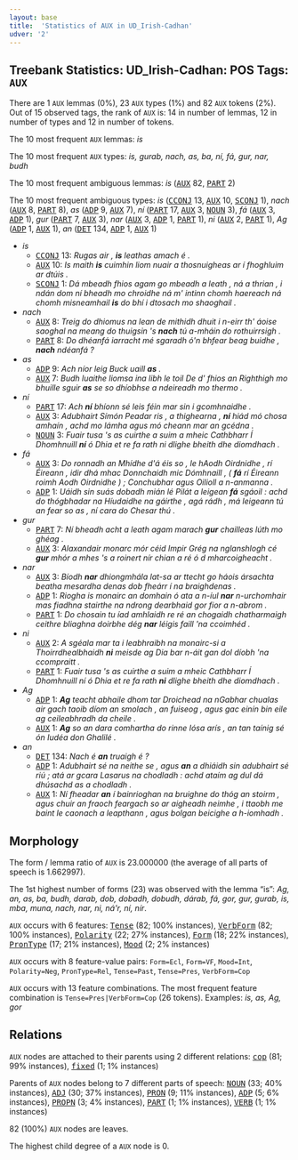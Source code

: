 ```yaml
---
layout: base
title:  'Statistics of AUX in UD_Irish-Cadhan'
udver: '2'
---
```


## Treebank Statistics: UD_Irish-Cadhan: POS Tags: `AUX`

There are 1 `AUX` lemmas (0%), 23 `AUX` types (1%) and 82 `AUX` tokens (2%).
Out of 15 observed tags, the rank of `AUX` is: 14 in number of lemmas, 12 in number of types and 12 in number of tokens.

The 10 most frequent `AUX` lemmas: <em>is</em>

The 10 most frequent `AUX` types:  <em>is, gurab, nach, as, ba, ní, fá, gur, nar, budh</em>

The 10 most frequent ambiguous lemmas: <em>is</em> (<tt><a href="ga_cadhan-pos-AUX.html">AUX</a></tt> 82, <tt><a href="ga_cadhan-pos-PART.html">PART</a></tt> 2)

The 10 most frequent ambiguous types:  <em>is</em> (<tt><a href="ga_cadhan-pos-CCONJ.html">CCONJ</a></tt> 13, <tt><a href="ga_cadhan-pos-AUX.html">AUX</a></tt> 10, <tt><a href="ga_cadhan-pos-SCONJ.html">SCONJ</a></tt> 1), <em>nach</em> (<tt><a href="ga_cadhan-pos-AUX.html">AUX</a></tt> 8, <tt><a href="ga_cadhan-pos-PART.html">PART</a></tt> 8), <em>as</em> (<tt><a href="ga_cadhan-pos-ADP.html">ADP</a></tt> 9, <tt><a href="ga_cadhan-pos-AUX.html">AUX</a></tt> 7), <em>ní</em> (<tt><a href="ga_cadhan-pos-PART.html">PART</a></tt> 17, <tt><a href="ga_cadhan-pos-AUX.html">AUX</a></tt> 3, <tt><a href="ga_cadhan-pos-NOUN.html">NOUN</a></tt> 3), <em>fá</em> (<tt><a href="ga_cadhan-pos-AUX.html">AUX</a></tt> 3, <tt><a href="ga_cadhan-pos-ADP.html">ADP</a></tt> 1), <em>gur</em> (<tt><a href="ga_cadhan-pos-PART.html">PART</a></tt> 7, <tt><a href="ga_cadhan-pos-AUX.html">AUX</a></tt> 3), <em>nar</em> (<tt><a href="ga_cadhan-pos-AUX.html">AUX</a></tt> 3, <tt><a href="ga_cadhan-pos-ADP.html">ADP</a></tt> 1, <tt><a href="ga_cadhan-pos-PART.html">PART</a></tt> 1), <em>ni</em> (<tt><a href="ga_cadhan-pos-AUX.html">AUX</a></tt> 2, <tt><a href="ga_cadhan-pos-PART.html">PART</a></tt> 1), <em>Ag</em> (<tt><a href="ga_cadhan-pos-ADP.html">ADP</a></tt> 1, <tt><a href="ga_cadhan-pos-AUX.html">AUX</a></tt> 1), <em>an</em> (<tt><a href="ga_cadhan-pos-DET.html">DET</a></tt> 134, <tt><a href="ga_cadhan-pos-ADP.html">ADP</a></tt> 1, <tt><a href="ga_cadhan-pos-AUX.html">AUX</a></tt> 1)


* <em>is</em>
  * <tt><a href="ga_cadhan-pos-CCONJ.html">CCONJ</a></tt> 13: <em>Rugas air , <b>is</b> leathas amach é .</em>
  * <tt><a href="ga_cadhan-pos-AUX.html">AUX</a></tt> 10: <em>Is maith <b>is</b> cuimhin liom nuair a thosnuigheas ar í fhoghluim ar dtúis .</em>
  * <tt><a href="ga_cadhan-pos-SCONJ.html">SCONJ</a></tt> 1: <em>Dá mbeadh fhios agam go mbeadh a leath , ná a thrian , i ndán dom ní bheadh mo chroidhe ná m' intinn chomh haereach ná chomh misneamhail <b>is</b> do bhí i dtosach mo shaoghail .</em>
* <em>nach</em>
  * <tt><a href="ga_cadhan-pos-AUX.html">AUX</a></tt> 8: <em>Treig do dhiomus na lean de mithidh dhuit i n-eirr th' áoise saoghal na meang do thuigsin 's <b>nach</b> tú a-mháin do rothuirrsigh .</em>
  * <tt><a href="ga_cadhan-pos-PART.html">PART</a></tt> 8: <em>Do dhéanfá iarracht mé sgaradh ó'n bhfear beag buidhe , <b>nach</b> ndéanfá ?</em>
* <em>as</em>
  * <tt><a href="ga_cadhan-pos-ADP.html">ADP</a></tt> 9: <em>Ach níor leig Buck uaill <b>as</b> .</em>
  * <tt><a href="ga_cadhan-pos-AUX.html">AUX</a></tt> 7: <em>Budh luaithe liomsa ina libh le toil De d' fhios an Righthigh mo bhuille sguir <b>as</b> se so dhíobhse a ndeireadh mo thermo .</em>
* <em>ní</em>
  * <tt><a href="ga_cadhan-pos-PART.html">PART</a></tt> 17: <em>Ach <b>ní</b> bhíonn sé leis féin mar sin i gcomhnaidhe .</em>
  * <tt><a href="ga_cadhan-pos-AUX.html">AUX</a></tt> 3: <em>Adubhairt Símón Peadar ris , a thighearna , <b>ní</b> hiád mó chosa amhaín , achd mo lámha agus mó cheann mar an gcédna .</em>
  * <tt><a href="ga_cadhan-pos-NOUN.html">NOUN</a></tt> 3: <em>Fuair tusa 's as cuirthe a suim a mheic Cathbharr Í Dhomhnuill <b>ní</b> ó Dhia et re fa rath ni dlighe bheith dhe diomdhach .</em>
* <em>fá</em>
  * <tt><a href="ga_cadhan-pos-AUX.html">AUX</a></tt> 3: <em>Do ronnadh an Mhídhe d'á éis so , le hAodh Oirdnidhe , rí Éireann , idir dhá mhac Donnchaidh mic Dómhnaill , ( <b>fá</b> rí Éireann roimh Aodh Oirdnidhe ) ; Conchubhar agus Oilioll a n-anmanna .</em>
  * <tt><a href="ga_cadhan-pos-ADP.html">ADP</a></tt> 1: <em>Uáidh sin suás dobadh mián lé Pilát a leigean <b>fá</b> sgáoil : achd do thógbhadar na Híudaidhe na gáirthe , agá rádh , má leigeann tú an fear so as , ní cara do Chesar thú .</em>
* <em>gur</em>
  * <tt><a href="ga_cadhan-pos-PART.html">PART</a></tt> 7: <em>Ní bheadh acht a leath agam marach <b>gur</b> chailleas lúth mo ghéag .</em>
  * <tt><a href="ga_cadhan-pos-AUX.html">AUX</a></tt> 3: <em>Alaxandair monarc mór céid Impir Grég na nglanshlogh cé <b>gur</b> mhór a mhes 's a roinert nír chian a ré ó d mharcoigheacht .</em>
* <em>nar</em>
  * <tt><a href="ga_cadhan-pos-AUX.html">AUX</a></tt> 3: <em>Bíodh <b>nar</b> dhiongmhála lat-sa ar ttecht go háois ársachta beatha mesardha denas dob fheárr í na braighdenas .</em>
  * <tt><a href="ga_cadhan-pos-ADP.html">ADP</a></tt> 1: <em>Riogha is monairc an domhain ó ata a n-íul <b>nar</b> n-urchomhair mas fiadhna stairthe na ndrong dearbhaid gor fior a n-abrom .</em>
  * <tt><a href="ga_cadhan-pos-PART.html">PART</a></tt> 1: <em>Do chosain tu íad amhlaidh re ré an chogaidh chatharmaigh ceithre bliaghna doirbhe dég <b>nar</b> léigis faill 'na ccoimhéd .</em>
* <em>ni</em>
  * <tt><a href="ga_cadhan-pos-AUX.html">AUX</a></tt> 2: <em>A sgéala mar ta i leabhraibh na monairc-si a Thoirrdhealbhaidh <b>ni</b> meisde ag Dia bar n-áit gan dol díobh 'na ccompraitt .</em>
  * <tt><a href="ga_cadhan-pos-PART.html">PART</a></tt> 1: <em>Fuair tusa 's as cuirthe a suim a mheic Cathbharr Í Dhomhnuill ní ó Dhia et re fa rath <b>ni</b> dlighe bheith dhe diomdhach .</em>
* <em>Ag</em>
  * <tt><a href="ga_cadhan-pos-ADP.html">ADP</a></tt> 1: <em><b>Ag</b> teacht abhaile dhom tar Droichead na nGabhar chualas air gach taoib díom an smolach , an fuiseog , agus gac einín bin eile ag ceileabhradh da cheile .</em>
  * <tt><a href="ga_cadhan-pos-AUX.html">AUX</a></tt> 1: <em><b>Ag</b> so an dara comhartha do rinne Iósa arís , an tan taínig sé ón Iudéa don Ghalilé .</em>
* <em>an</em>
  * <tt><a href="ga_cadhan-pos-DET.html">DET</a></tt> 134: <em>Nach é <b>an</b> truaigh é ?</em>
  * <tt><a href="ga_cadhan-pos-ADP.html">ADP</a></tt> 1: <em>Adubhairt sé na neithe se , agus <b>an</b> a dhiáidh sin adubhairt sé riú ; atá ar gcara Lasarus na chodladh : achd ataím ag dul dá dhúsachd as a chodladh .</em>
  * <tt><a href="ga_cadhan-pos-AUX.html">AUX</a></tt> 1: <em>Ní fheadar <b>an</b> í bainrioghan na bruighne do thóg an stoirm , agus chuir an fraoch feargach so ar aigheadh neimhe , i ttaobh me baint le caonach a leapthann , agus bolgan beicighe a h-iomhadh .</em>

## Morphology

The form / lemma ratio of `AUX` is 23.000000 (the average of all parts of speech is 1.662997).

The 1st highest number of forms (23) was observed with the lemma “is”: <em>Ag, an, as, ba, budh, darab, dob, dobadh, dobudh, dárab, fá, gor, gur, gurab, is, mba, muna, nach, nar, ni, ná'r, ní, nír</em>.

`AUX` occurs with 6 features: <tt><a href="ga_cadhan-feat-Tense.html">Tense</a></tt> (82; 100% instances), <tt><a href="ga_cadhan-feat-VerbForm.html">VerbForm</a></tt> (82; 100% instances), <tt><a href="ga_cadhan-feat-Polarity.html">Polarity</a></tt> (22; 27% instances), <tt><a href="ga_cadhan-feat-Form.html">Form</a></tt> (18; 22% instances), <tt><a href="ga_cadhan-feat-PronType.html">PronType</a></tt> (17; 21% instances), <tt><a href="ga_cadhan-feat-Mood.html">Mood</a></tt> (2; 2% instances)

`AUX` occurs with 8 feature-value pairs: `Form=Ecl`, `Form=VF`, `Mood=Int`, `Polarity=Neg`, `PronType=Rel`, `Tense=Past`, `Tense=Pres`, `VerbForm=Cop`

`AUX` occurs with 13 feature combinations.
The most frequent feature combination is `Tense=Pres|VerbForm=Cop` (26 tokens).
Examples: <em>is, as, Ag, gor</em>


## Relations

`AUX` nodes are attached to their parents using 2 different relations: <tt><a href="ga_cadhan-dep-cop.html">cop</a></tt> (81; 99% instances), <tt><a href="ga_cadhan-dep-fixed.html">fixed</a></tt> (1; 1% instances)

Parents of `AUX` nodes belong to 7 different parts of speech: <tt><a href="ga_cadhan-pos-NOUN.html">NOUN</a></tt> (33; 40% instances), <tt><a href="ga_cadhan-pos-ADJ.html">ADJ</a></tt> (30; 37% instances), <tt><a href="ga_cadhan-pos-PRON.html">PRON</a></tt> (9; 11% instances), <tt><a href="ga_cadhan-pos-ADP.html">ADP</a></tt> (5; 6% instances), <tt><a href="ga_cadhan-pos-PROPN.html">PROPN</a></tt> (3; 4% instances), <tt><a href="ga_cadhan-pos-PART.html">PART</a></tt> (1; 1% instances), <tt><a href="ga_cadhan-pos-VERB.html">VERB</a></tt> (1; 1% instances)

82 (100%) `AUX` nodes are leaves.

The highest child degree of a `AUX` node is 0.

